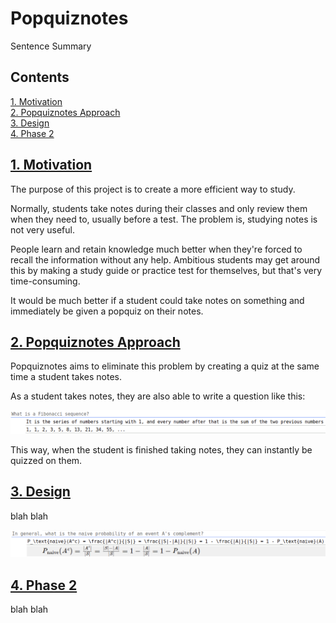 # Popquiznotes

Sentence Summary

## Contents

<!-- motivation: old/normal method of studying and why it's bad -->
<!-- new process: how this site works and why it's good -->
<!-- how the site works: description of how it's built, pieces -->
<!-- future goals: next steps and additional AI -->

[1. Motivation](#1-motivation)\
[2. Popquiznotes Approach](#2-popquiznotes-approach)\
[3. Design](#3-design)\
[4. Phase 2](#4-phase-2)


<a name="motivation"></a>

## [1. Motivation](#1-motivation)


The purpose of this project is to create a more efficient way to study.

Normally, students take notes during their classes and only review them when they need to, usually before a test.
The problem is, studying notes is not very useful.

People learn and retain knowledge much better when they're forced to recall the information without any help.
Ambitious students may get around this by making a study guide or practice test for themselves, but that's very time-consuming.

It would be much better if a student could take notes on something and immediately be given a popquiz on their notes.

<!-- taking notes makes sense at the time, but not later -->

<!-- notes are not immediately ready to be studied - you need to make a study guide of some kind -->

<!-- very time consuming to take notes, make study guide, then study -->

<!-- difficult to just review the notes from monday before lecture on wednesday -->

<!-- also difficult to take notes on math subjects because no notetaking apps have LaTeX built in -->


<a name="popquiznotes-approach"></a>

## [2. Popquiznotes Approach](#2-popquiznotes-approach)

Popquiznotes aims to eliminate this problem by creating a quiz at the same time a student takes notes.

As a student takes notes, they are also able to write a question like this:

<!-- IMAGE OF A QUESTION-ANSWER -->
<p align="center">
    <img src="misc/basic_fib_note.png" width=1200 />
</p>

This way, when the student is finished taking notes, they can instantly be quizzed on them.

<a name="design"></a>

## [3. Design](#3-design)
blah blah

<!-- built with React JS -->
<!-- sidebar, header, notes, quiz -->
<!-- concept-notes-question-answer setup -->

<p align="center">
    <img src="misc/latex_note.png" width=1200 />
</p>


<a name="looking-ahead"></a>

## [4. Phase 2](#4-phase-2)
blah blah

<!-- obvious frontend improvements (less clunky, more features) -->
<!-- get a hint feature, show notes -->
<!-- extend to multiple users -->
<!-- AI to write the question for you -->
<!-- AI to pick which questions to quiz you on -->
<!-- AI to prepare you for a test/quiz, or for knowledge retention -->

